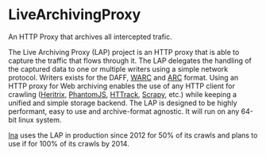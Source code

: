LiveArchivingProxy
==================

An HTTP Proxy that archives all intercepted trafic.

The Live Archiving Proxy (LAP) project is an HTTP proxy that is able to capture the traffic that flows through it. 
The LAP delegates the handling of the captured data to one or multiple writers using a simple network protocol. 
Writers exists for the DAFF, [WARC](http://www.digitalpreservation.gov/formats/fdd/fdd000236.shtml) and [ARC](http://www.digitalpreservation.gov/formats/fdd/fdd000235.shtml) format.
Using an HTTP proxy for Web archiving enables the use of any HTTP client for crawling ([Heritrix](http://github.com/internetarchive/heritrix3),
[PhantomJS](http://phantomjs.org/), [HTTrack](http://www.httrack.com/), [Scrapy](http://scrapy.org/), etc.) while keeping a unified and simple storage backend. 
The LAP is designed to be highly performant, easy to use and archive-format agnostic. It will run on any 64-bit linux system.

[Ina](http://www.ina.fr) uses the LAP in production since 2012 for 50% of its crawls and plans to use if for 100% of its crawls by 2014.
